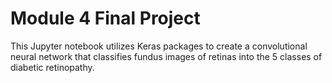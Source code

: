 
# Module 4 Final Project

This Jupyter notebook utilizes Keras packages to create a convolutional neural network that classifies fundus images of retinas into the 5 classes of diabetic retinopathy. 
